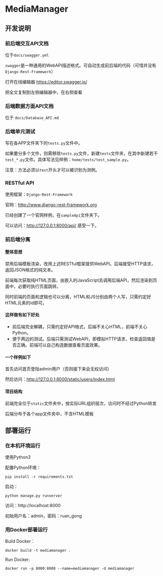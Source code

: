 # MediaManager

## 开发说明

### 前后端交互API文档

位于`docs/swagger.yml`

`swagger`是一种通用的WebAPI描述格式。可自动生成前后端的代码（可惜并没有`Django-Rest-Framework`）

打开在线编辑器 https://editor.swagger.io/

把全文复制到左侧编辑器中，在右侧查看

### 后端数据方面API文档

位于 `docs/Database_API.md`

### 后端单元测试

写在各APP文件夹下的`tests.py`文件中。

如果要分多个文件，则需移除`tests.py`文件，新建`tests`文件夹，在其中新建若干`test_*.py`文件。具体写法见样例：`home/tests/test_sample.py`。

注意：方法必须以`test`开头才可以被识别为测例。

### RESTful API

使用框架：`Django-Rest-Framework`

官网：http://www.django-rest-framework.org

已经创建了一个官网样例，在`sampleApi`文件夹下。

可以访问：http://127.0.0.1:8000/api/ 感受一下。

### 前后端分离

#### 整体思想

禁用后端模板渲染，改用上述RESTful框架提供WebAPI。后端接受HTTP请求，返回JSON格式的纯文本。

前端每次获取纯HTML页面，由嵌入的JavaScript去调用后端API，然后渲染到页面中，必要时执行页面跳转。

同时前端的页面和逻辑也可以分离，HTML和JS分别由两个人写，只需约定好HTML元素的id即可。

#### 这样做有如下好处

* 前后端完全解耦，只需约定好API格式，后端不关心HTML，前端不关心Python。
* 便于两边的测试。后端只需测试WebAPI，即模拟HTTP请求，检查返回值是否正确。前端可以自己构造数据查看页面效果。

#### 一个样例如下

首先访问首页登陆admin用户（否则接下来会无权访问）

然后访问：http://127.0.0.1:8000/static/users/index.html

#### 项目结构

前端完全位于`static`文件夹中，按实际URL组织层次，访问时不经过Python转发

后端分布于各个app文件夹中，不含HTML模板

## 部署运行

### 在本机环境运行

使用Python3

配置Python环境：

```
pip install -r requirements.txt 
```

启动：

```
python manage.py runserver
```

访问：http://localhost:8000

初始用户名：admin，密码：ruan\_gong

### 用Docker部署运行

Build Docker：
```
docker build -t mediamanager .
```

Run Docker:
```
docker run -p 8000:8000 --name=mediamanager -d mediamanager
```

